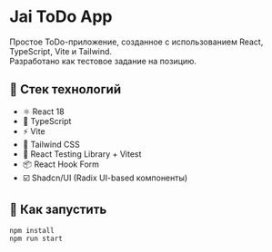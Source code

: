 # Jai ToDo App

Простое ToDo-приложение, созданное с использованием React, TypeScript, Vite и Tailwind.  
Разработано как тестовое задание на позицию.

## 🔧 Стек технологий

- ⚛️ React 18
- 💬 TypeScript
- ⚡️ Vite
- 🎨 Tailwind CSS
- 🧪 React Testing Library + Vitest
- 📦 React Hook Form
- ☑️ Shadcn/UI (Radix UI-based компоненты)

## 🚀 Как запустить

```bash
npm install
npm run start